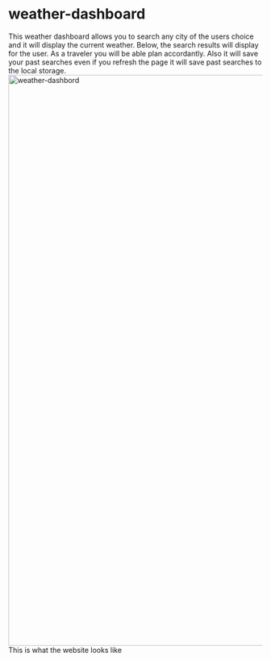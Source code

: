 # weather-dashboard
This weather dashboard allows you to search any city of the users choice and it will display the current weather.
Below, the search results will display for the user. As a traveler you will be able plan accordantly. 
Also it will save your past searches even if you refresh the page it will save past searches to the local storage.   
<img width="1133" alt="weather-dashbord" src="https://github.com/victorgarrido1/weather-dashboard/assets/139294878/97b70410-4022-4611-adf5-a5b26b52d5ad">
This is what the website looks like
